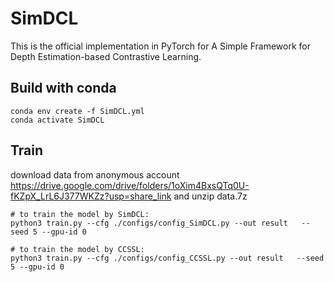 # SimDCL
This is the official implementation in PyTorch for A Simple Framework for Depth Estimation-based Contrastive Learning.

<!-- 
The code is changed from https://github.com/kekmodel/FixMatch-pytorch -->

## Build with conda

```
conda env create -f SimDCL.yml
conda activate SimDCL
```
## Train
download data from anonymous account
https://drive.google.com/drive/folders/1oXim4BxsQTq0U-fKZpX_LrL6J377WKZz?usp=share_link
and unzip data.7z
```
# to train the model by SimDCL:
python3 train.py --cfg ./configs/config_SimDCL.py --out result   --seed 5 --gpu-id 0

# to train the model by CCSSL:
python3 train.py --cfg ./configs/config_CCSSL.py --out result   --seed 5 --gpu-id 0
